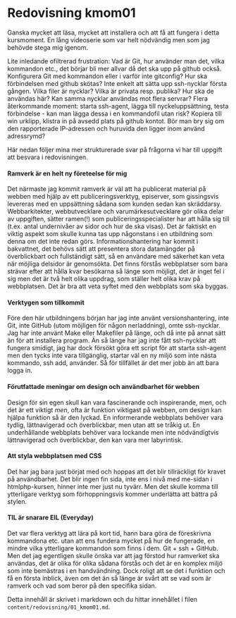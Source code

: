 ---
---
Redovisning kmom01
=========================

Ganska mycket att läsa, mycket att installera och att få att fungera i detta kursmoment. En lång videoserie som var helt nödvändig men som jag behövde stega mig igenom.

Lite inledande ofiltrerad frustration: Vad är Git, hur använder man det, vilka kommandon etc., det börjar bli mer allvar då det ska upp på github också. Konfigurera Git med kommandon eller i varför inte gitconfig? Hur ska förbindelsen med github skötas? Inte enkelt att sätta upp ssh-nycklar första gången. Vilka filer är nycklar? Vilka är privata resp. publika? Hur ska de användas här? Kan samma nycklar användas mot flera servrar? Flera återkommande moment: starta ssh-agent, lägga till nyckeluppsättning, testa förbindelse - kan man lägga dessa i en kommandofil utan risk? Kopiera till win urklipp, klistra in på avsedd plats på github kontot. Bör man bry sig om den rapporterade IP-adressen och huruvida den ligger inom använd adressrymd?

Här nedan följer mina mer strukturerade svar på frågorna vi har till uppgift att besvara i redovisningen.

#### Ramverk är en helt ny företeelse för mig
Det närmaste jag kommit ramverk är väl att ha publicerat material på webben med hjälp av ett publiceringsverktyg, episerver, som gissingsvis levereras med en uppsättning sådana som kunden sedan kan skräddarsy. Webbarkitekter, webbutvecklare och varumärkesutvecklare gör olika delar av uppgiften, sätter ramen(!) som publiceringsspecialister har att hålla sig till (t.ex. antal undernivåer av sidor och hur de ska visas). Det är faktiskt en viktig aspekt som skulle kunna tas upp någonstans i en utbildning som denna om det inte redan görs. Informationshantering har kommit i bakvattnet, det behövs sätt att presentera stora datamängder på överblickbart och fullständigt sätt, så en användare med säkerhet kan veta när möjliga delsidor är genomsökta. Det finns förstås webbplatser som bara strävar efter att hålla kvar besökarna så länge som möjligt, det är inget fel i sig men det är två helt olika uppdrag, som ställer helt olika krav på webbplatsen. Det är bra att veta syftet med den webbplats som ska byggas.

#### Verktygen som tillkommit
Före den här utbildningens början har jag inte använt versionshantering, inte Git, inte GitHub (utom möjligen för någon nerladdning), omte ssh-nycklar. Jag har inte använt Make eller Makefiler på länge, och då inte på annat sätt än för att installera program. Än så länge har jag inte fått ssh-nycklar att fungera smidigt, jag har dock försökt göra ett script för att starta ssh-agent men den tycks inte  vara tillgänglig, startar väl en ny miljö som inte nästa kommando, ssh add, använder. Så för tillfället är det mer jobb än att bara logga in.

#### Förutfattade meningar om design och användbarhet för webben
Design för sin egen skull kan vara fascinerande och inspirerande, men, och det är ett viktigt *men*, ofta är funktion viktigast på webben, om design kan hjälpa funktion så är den lyckad. En informerande webbplats behöver vara tydlig, lättnavigerad och överblickbar, men utan att se tråkig ut. En underhållande webbplats behöver vara lockande men inte nödvändigtvis lättnavigerad och överblickbar, den kan vara mer labyrintisk.

#### Att styla webbplatsen med CSS
Det har jag bara just börjat med och hoppas att det blir tillräckligt för kravet på användbarhet. Det blir ingen fin sida, inte ens i nivå med me-sidan i htmlphp-kursen, hinner inte mer just nu tyvärr. Men det skulle komma till ytterligare verktyg som förhoppningsvis kommer underlätta att bättra på stylen.

#### TIL är snarare EIL (Everyday)
Det var flera verktyg att lära på kort tid, hann bara göra de föreskrivna kommandona etc. utan att ens fundera mycket på hur de fungerade, en mindre vilka ytterligare kommandon som finns i dem.
Git + ssh + GitHub. Men det jag egentligen skulle önska var att jag förstod hur ramverket ska användas, det är olika för olika sådana förstås och det är en komplex miljö som inte bemästras i en handvändning. Dock roligt att se det i funktion och få en första inblick, även om det än så länge är svårt att se vad som är ramverk och vad som beror på den specifika sidan.

Detta innehåll är skrivet i markdown och du hittar innehållet i filen `content/redovisning/01_kmom01.md`.
